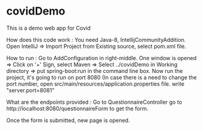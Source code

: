 # covidDemo
This is a demo web app for Covid

How does this code work :
You need Java-8, IntellijCommunityAddition.
Open IntelliJ => Import Project from Existing source, select pom.xml file.

How to run : Go to AddConfiguration in right-middle. One window is opened => Click on '+' Sign, select Maven => Select ../covidDemo in Working directory => put spring-boot:run in the command line box.
Now run the project, it's going to run on port 8080 (In case there is a need to change the port number, open src/main/resources/application.properties file. write "server.port=8081" 

What are the endpoints provided : Go to QuestionnaireController
go to http://localhost:8080/questionnaireForm to get the form.

Once the form is submitted, new page is opened.

